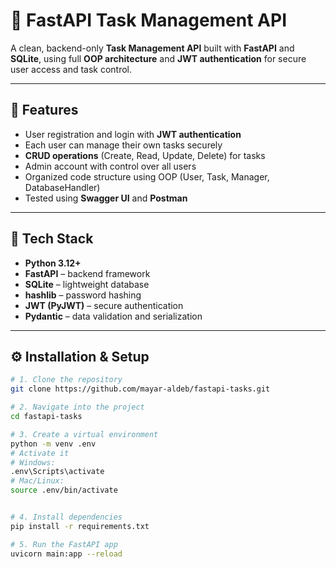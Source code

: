 # 🧠 FastAPI Task Management API

A clean, backend-only **Task Management API** built with **FastAPI** and **SQLite**, using full **OOP architecture** and **JWT authentication** for secure user access and task control.

---

## 🚀 Features

- User registration and login with **JWT authentication**  
- Each user can manage their own tasks securely  
- **CRUD operations** (Create, Read, Update, Delete) for tasks  
- Admin account with control over all users  
- Organized code structure using OOP (User, Task, Manager, DatabaseHandler)  
- Tested using **Swagger UI** and **Postman**  

---

## 🧩 Tech Stack

- **Python 3.12+**
- **FastAPI** – backend framework  
- **SQLite** – lightweight database  
- **hashlib** – password hashing  
- **JWT (PyJWT)** – secure authentication  
- **Pydantic** – data validation and serialization  

---

## ⚙️ Installation & Setup

```bash
# 1. Clone the repository
git clone https://github.com/mayar-aldeb/fastapi-tasks.git

# 2. Navigate into the project
cd fastapi-tasks

# 3. Create a virtual environment
python -m venv .env
# Activate it
# Windows:
.env\Scripts\activate
# Mac/Linux:
source .env/bin/activate


# 4. Install dependencies
pip install -r requirements.txt

# 5. Run the FastAPI app
uvicorn main:app --reload

